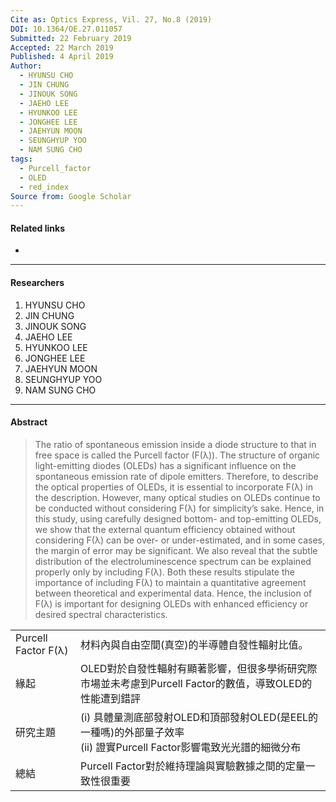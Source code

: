 ```yaml
---
Cite as: Optics Express, Vil. 27, No.8 (2019)
DOI: 10.1364/OE.27.011057
Submitted: 22 February 2019
Accepted: 22 March 2019
Published: 4 April 2019
Author:
  - HYUNSU CHO
  - JIN CHUNG
  - JINOUK SONG
  - JAEHO LEE
  - HYUNKOO LEE
  - JONGHEE LEE
  - JAEHYUN MOON
  - SEUNGHYUP YOO
  - NAM SUNG CHO
tags:
  - Purcell_factor
  - OLED
  - red_index
Source from: Google Scholar
---
```

#### Related links
- 

---
#### Researchers
1. HYUNSU CHO
2. JIN CHUNG
3. JINOUK SONG
4. JAEHO LEE
5. HYUNKOO LEE
6. JONGHEE LEE
7. JAEHYUN MOON
8. SEUNGHYUP YOO
9. NAM SUNG CHO
---
#### Abstract
>The ratio of spontaneous emission inside a diode structure to that in free space is called the Purcell factor (F(λ)). The structure of organic light-emitting diodes (OLEDs) has a significant influence on the spontaneous emission rate of dipole emitters. Therefore, to describe the optical properties of OLEDs, it is essential to incorporate F(λ) in the description. However, many optical studies on OLEDs continue to be conducted without considering F(λ) for simplicity’s sake. Hence, in this study, using carefully designed bottom- and top-emitting OLEDs, we show that the external quantum efficiency obtained without considering F(λ) can be over- or under-estimated, and in some cases, the margin of error may be significant. We also reveal that the subtle distribution of the electroluminescence spectrum can be explained properly only by including F(λ). Both these results stipulate the importance of including F(λ) to maintain a quantitative agreement between theoretical and experimental data. Hence, the inclusion of F(λ) is important for designing OLEDs with enhanced efficiency or desired spectral characteristics. 

|                     |                                                                                  |
| ------------------- | -------------------------------------------------------------------------------- |
| Purcell Factor F(λ) | 材料內與自由空間(真空)的半導體自發性輻射比值。<br>                                                     |
| 緣起                  | OLED對於自發性輻射有顯著影響，但很多學術研究際市場並未考慮到Purcell Factor的數值，導致OLED的性能遭到錯評                  |
| 研究主題                | (i)  具體量測底部發射OLED和頂部發射OLED(是EEL的一種嗎)的外部量子效率<br>(ii) 證實Purcell Factor影響電致光光譜的細微分布 |
| 總結                  | Purcell Factor對於維持理論與實驗數據之間的定量一致性很重要                                             |
